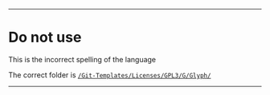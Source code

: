 
***

# Do not use

This is the incorrect spelling of the language

The correct folder is [`/Git-Templates/Licenses/GPL3/G/Glyph/`](/Git-Templates/Licenses/GPL3/G/Glyph/)

***
